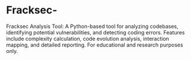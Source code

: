 # Fracksec-
Fracksec Analysis Tool: A Python-based tool for analyzing codebases, identifying potential vulnerabilities, and detecting coding errors. Features include complexity calculation, code evolution analysis, interaction mapping, and detailed reporting. For educational and research purposes only.

